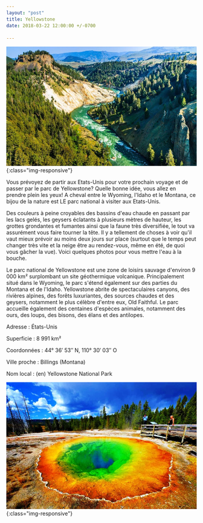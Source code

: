 ```yaml
---
layout: "post"
title: Yellowstone
date: 2018-03-22 12:00:00 +/-0700

---
```

![image-title-here](/images/image.jpeg){:class="img-responsive"}

Vous prévoyez de partir aux Etats-Unis pour votre prochain voyage et de passer par le parc de Yellowstone? Quelle bonne idée, vous allez en prendre plein les yeux! A cheval entre le Wyoming, l'Idaho et le Montana, ce bijou de la nature est LE parc national à visiter aux Etats-Unis.

Des couleurs à peine croyables des bassins d'eau chaude en passant par les lacs gelés, les geysers éclatants à plusieurs mètres de hauteur, les grottes grondantes et fumantes ainsi que la faune très diversifiée, le tout va assurément vous faire tourner la tête. Il y a tellement de choses à voir qu'il vaut mieux prévoir au moins deux jours sur place (surtout que le temps peut changer très vite et la neige être au rendez-vous, même en été, de quoi vous gâcher la vue). Voici quelques photos pour vous mettre l'eau à la bouche.

Le parc national de Yellowstone est une zone de loisirs sauvage d'environ 9 000 km² surplombant un site géothermique volcanique. Principalement situé dans le Wyoming, le parc s'étend également sur des parties du Montana et de l'Idaho. Yellowstone abrite de spectaculaires canyons, des rivières alpines, des forêts luxuriantes, des sources chaudes et des geysers, notamment le plus célèbre d'entre eux, Old Faithful. Le parc accueille également des centaines d'espèces animales, notamment des ours, des loups, des bisons, des élans et des antilopes.

Adresse : États-Unis

Superficie : 8 991 km²

Coordonnées : 44° 36′ 53″ N, 110° 30′ 03″ O

Ville proche : Billings (Montana)

Nom local : (en) Yellowstone National Park


![image-title-here](/images/Yellowstone_National_Park_001.jpg){:class="img-responsive"}
